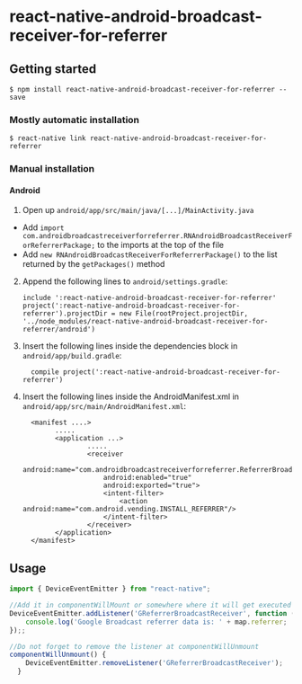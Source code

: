 
# react-native-android-broadcast-receiver-for-referrer

## Getting started

`$ npm install react-native-android-broadcast-receiver-for-referrer --save`

### Mostly automatic installation

`$ react-native link react-native-android-broadcast-receiver-for-referrer`

### Manual installation


#### Android

1. Open up `android/app/src/main/java/[...]/MainActivity.java`
  - Add `import com.androidbroadcastreceiverforreferrer.RNAndroidBroadcastReceiverForReferrerPackage;` to the imports at the top of the file
  - Add `new RNAndroidBroadcastReceiverForReferrerPackage()` to the list returned by the `getPackages()` method
2. Append the following lines to `android/settings.gradle`:
  	```
  	include ':react-native-android-broadcast-receiver-for-referrer'
  	project(':react-native-android-broadcast-receiver-for-referrer').projectDir = new File(rootProject.projectDir, 	'../node_modules/react-native-android-broadcast-receiver-for-referrer/android')
  	```
3. Insert the following lines inside the dependencies block in `android/app/build.gradle`:
  	```
      compile project(':react-native-android-broadcast-receiver-for-referrer')
  	```
4. Insert the following lines inside the AndroidManifest.xml in `android/app/src/main/AndroidManifest.xml`:
  	```
	  <manifest ....>
	  		.....
			<application ...>
					.....
			        <receiver
						android:name="com.androidbroadcastreceiverforreferrer.ReferrerBroadcastReceiver"
						android:enabled="true"
						android:exported="true">
						<intent-filter>
							<action android:name="com.android.vending.INSTALL_REFERRER"/>
						</intent-filter>
        			</receiver>
   			</application>
      </manifest>
  	```

## Usage
```javascript
import { DeviceEventEmitter } from "react-native";

//Add it in componentWillMount or somewhere where it will get executed at the start of app 
DeviceEventEmitter.addListener('GReferrerBroadcastReceiver', function (map) {
    console.log('Google Broadcast referrer data is: ' + map.referrer;
});;

//Do not forget to remove the listener at componentWillUnmount 
componentWillUnmount() {
    DeviceEventEmitter.removeListener('GReferrerBroadcastReceiver'); 
  }
```
  